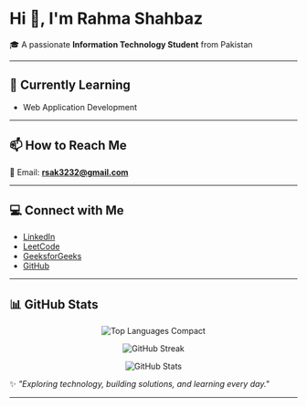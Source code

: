 
# Hi 👋, I'm Rahma Shahbaz 

🎓 A passionate **Information Technology Student** from Pakistan 

---

## 🌱 Currently Learning 
- Web Application Development 

---

## 📫 How to Reach Me 
📧 Email: **rsak3232@gmail.com**

---

## 💻 Connect with Me 
- [LinkedIn](https://www.linkedin.com/in/rahma-shahbaz-660841378/)
- [LeetCode](https://leetcode.com/u/sami_1234/) 
- [GeeksforGeeks]()
- [GitHub](https://github.com/codewithsami1234) 

---

## 📊 GitHub Stats 

<p align="center"> <!-- Compact Layout --> <img src="https://github-readme-stats.vercel.app/api/top-langs/?username=codewithsami1234&layout=compact&theme=tokyonight&hide_border=true&langs_count=10&card_width=445" alt="Top Languages Compact" /> </p> 

 <p align="center"> 
 <img src="https://github-readme-streak-stats.herokuapp.com/?user=codewithsami1234&theme=tokyonight&hide_border=true" alt="GitHub Streak" />
</p>

<p align="center">
 <img src="https://github-readme-stats.vercel.app/api?username=codewithsami1234&show_icons=true&theme=tokyonight&hide_border=true" alt="GitHub Stats" />
</p>

✨ *"Exploring technology, building solutions, and learning every day."*

---
